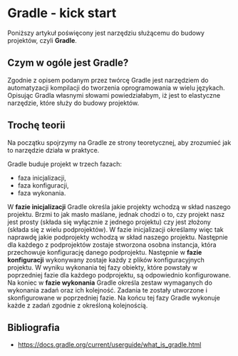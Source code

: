 # Gradle - kick start
Poniższy artykuł poświęcony jest narzędziu służącemu do budowy projektów, czyli **Gradle**. 

## Czym w ogóle jest Gradle? 
Zgodnie z opisem podanym przez twórcę Gradle jest narzędziem do automatyzacji kompilacji do tworzenia oprogramowania w wielu językach. Opisując Gradla własnymi słowami powiedziałabym, iż jest to elastyczne narzędzie, które służy do budowy projektów. 

## Trochę teorii
Na początku spojrzymy na Gradle ze strony teoretycznej, aby zrozumieć jak to narzędzie działa w praktyce.

Gradle buduje projekt w trzech fazach:
- faza inicjalizacji,
- faza konfiguracji,
- faza wykonania.

W **fazie inicjalizacji** Gradle określa jakie projekty wchodzą w skład naszego projektu. Brzmi to jak masło maślane, jednak chodzi o to, czy projekt nasz jest prosty (składa się wyłącznie z jednego projektu) czy jest złożony (składa się z wielu podprojektów). W fazie inicjalizacji określamy więc tak naprawdę jakie podprojekty wchodzą w skład naszego projektu. Następnie dla każdego z podprojektów zostaje stworzona osobna instancja, która przechowuje konfigurację danego podprojektu. Następnie w **fazie konfiguracji** wykonywany zostaje każdy z plików konfiguracyjnych projektu. W wyniku wykonania tej fazy obiekty, które powstały w poprzedniej fazie dla każdego podprojektu, są odpowiednio konfigurowane. Na koniec w **fazie wykonania** Gradle określa zestaw wymaganych do wykonania zadań oraz ich kolejność. Zadania te zostały utworzone i skonfigurowane w poprzedniej fazie. Na końcu tej fazy Gradle wykonuje każde z zadań zgodnie z określoną kolejnością.  


## Bibliografia 
- https://docs.gradle.org/current/userguide/what_is_gradle.html

